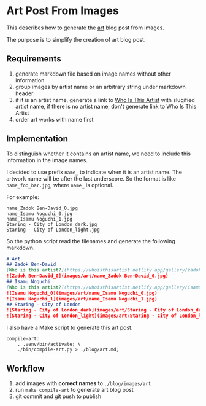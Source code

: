 # Art Post From Images

This describes how to generate the [art](art.md) blog post from images.

The purpose is to simplify the creation of art blog post.

## Requirements

1. generate markdown file based on image names without other information
1. group images by artist name or an arbitrary string under markdown header
1. if it is an artist name, generate a link to [Who Is This Artist](https://whoisthisartist.netlify.app/gallery/zadok-ben-david) with slugified artist name, if there is no artist name, don't generate link to Who Is This Artist
1. order art works with name first 

## Implementation

To distinguish whether it contains an artist name, we need to include this information in the image names.

I decided to use prefix `name_` to indicate when it is an artist name. The artwork name will be after the last underscore. So the format is like `name_foo_bar.jpg`, where `name_` is optional.

For example:

```
name_Zadok Ben-David_0.jpg
name_Isamu Noguchi_0.jpg
name_Isamu Noguchi_1.jpg
Staring - City of London_dark.jpg
Staring - City of London_light.jpg
```

So the python script read the filenames and generate the following markdown.

```markdown
# Art
## Zadok Ben-David
[Who is this artist?](https://whoisthisartist.netlify.app/gallery/zadok-ben-david)
![Zadok Ben-David_0](images/art/name_Zadok Ben-David_0.jpg)
## Isamu Noguchi
[Who is this artist?](https://whoisthisartist.netlify.app/gallery/isamu-noguchi)
![Isamu Noguchi_0](images/art/name_Isamu Noguchi_0.jpg)
![Isamu Noguchi_1](images/art/name_Isamu Noguchi_1.jpg)
## Staring - City of London
![Staring - City of London_dark](images/art/Staring - City of London_dark.jpg)
![Staring - City of London_light](images/art/Staring - City of London_light.jpg)
```

I also have a Make script to generate this art post. 

```
compile-art:
	. .venv/bin/activate; \
	./bin/compile-art.py > ./blog/art.md;
```

## Workflow

1. add images with **correct names** to `./blog/images/art`
1. run `make compile-art` to generate art blog post
1. git commit and git push to publish
